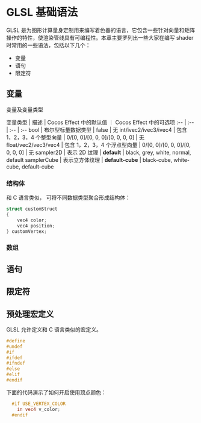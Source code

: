 # GLSL 基础语法

GLSL 是为图形计算量身定制用来编写着色器的语言，它包含一些针对向量和矩阵操作的特性，使渲染管线具有可编程性。本章主要罗列出一些大家在编写 shader 时常用的一些语法，包括以下几个：

- 变量
- 语句
- 限定符

## 变量

变量及变量类型

变量类型 | 描述 | Cocos Effect 中的默认值 ｜ Cocos Effect 中的可选项
:-- | :-- | :-- | :--
bool | 布尔型标量数据类型 | false | 无
int/ivec2/ivec3/ivec4 | 包含 1，2，3，4 个整型向量 | 0/[0, 0]/[0, 0, 0]/[0, 0, 0, 0] | 无
float/vec2/vec3/vec4 | 包含 1，2，3，4 个浮点型向量 | 0/[0, 0]/[0, 0, 0]/[0, 0, 0, 0] | 无
sampler2D | 表示 2D 纹理 | **default** | black, grey, white, normal, default
samplerCube | 表示立方体纹理 | **default-cube** | black-cube, white-cube, default-cube

<!-- 对于 defines：
- boolean 类型默认值为 false。
- number 类型默认值为 0，默认取值范围为 [0, 3]。
- string 类型默认值为 options 数组第一个元素。 -->

### 结构体

和 C 语言类似， 可将不同数据类型聚合形成结构体：

```c
struct customStruct
{
	vec4 color;
	vec4 position;
} customVertex;
```

### 数组

## 语句

## 限定符

## 预处理宏定义

GLSL 允许定义和 C 语言类似的宏定义。

```glsl
#define
#undef
#if
#ifdef
#ifndef
#else
#elif
#endif
```

下面的代码演示了如何开启使用顶点颜色：
```glsl
  #if USE_VERTEX_COLOR
    in vec4 v_color;
  #endif
```
